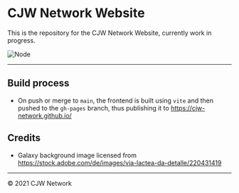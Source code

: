 # CJW Network Website

This is the repository for the CJW Network Website, currently work in progress.

![Node](https://github.com/cjw-network/cjw-network.github.io/workflows/Node/badge.svg)

---

## Build process

* On push or merge to `main`, the frontend is built using `vite` and then pushed to the `gh-pages` branch, thus publishing it to https://cjw-network.github.io/

## Credits

* Galaxy background image licensed from https://stock.adobe.com/de/images/via-lactea-da-detalle/220431419

---

&copy; 2021 CJW Network
